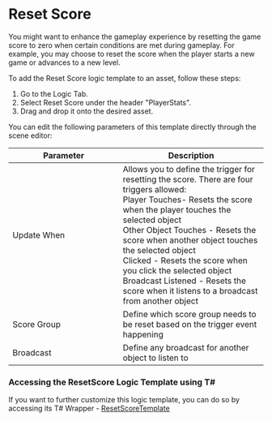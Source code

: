 # Reset Score

You might want to enhance the gameplay experience by resetting the game score to zero when certain conditions are met during gameplay. For example, you may choose to reset the score when the player starts a new game or advances to a new level.

To add the Reset Score logic template to an asset, follow these steps:

1. Go to the Logic Tab.
2. Select Reset Score under the header "PlayerStats".
3. Drag and drop it onto the desired asset.

You can edit the following parameters of this template directly through the scene editor:

<table><thead><tr><th width="202">Parameter</th><th>Description</th></tr></thead><tbody><tr><td>Update When</td><td>Allows you to define the trigger for resetting the score. There are four triggers allowed:<br>Player Touches- Resets the score when the player touches the selected object<br>Other Object Touches - Resets the score when another object touches the selected object<br>Clicked - Resets the score when you click the selected object<br>Broadcast Listened - Resets the score when it listens to a broadcast from another object</td></tr><tr><td>Score Group</td><td>Define which score group needs to be reset based on the trigger event happening</td></tr><tr><td>Broadcast</td><td>Define any broadcast for another object to listen to</td></tr></tbody></table>

### Accessing the ResetScore Logic Template using T\#

If you want to further customize this logic template, you can do so by accessing its T# Wrapper -  [ResetScoreTemplate](../../coding-using-t/t-logic-template-wrappers.md#resetscoretemplate)
